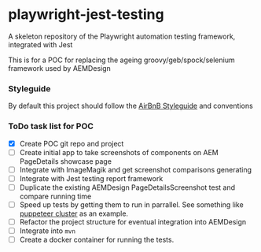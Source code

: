 # playwright-jest-testing
A skeleton repository of the Playwright automation testing framework, integrated with Jest

This is for a POC for replacing the ageing groovy/geb/spock/selenium framework used by AEMDesign

### Styleguide
By default this project should follow the [AirBnB Styleguide](https://github.com/airbnb/javascript) and conventions

### ToDo task list for POC
- [x] Create POC git repo and project
- [ ] Create initial app to take screenshots of components on AEM PageDetails showcase page
- [ ] Integrate with ImageMagik and get screenshot comparisons generating
- [ ] Integrate with Jest testing report framework
- [ ] Duplicate the existing AEMDesign PageDetailsScreenshot test and compare running time
- [ ] Speed up tests by getting them to run in parrallel. See something like [puppeteer cluster](https://github.com/thomasdondorf/puppeteer-cluster) as an example.
- [ ] Refactor the project structure for eventual integration into AEMDesign
- [ ] Integrate into `mvn`
- [ ] Create a docker container for running the tests.